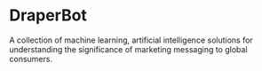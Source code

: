 # DraperBot
A collection of machine learning, artificial intelligence solutions for understanding the significance of marketing messaging to global consumers.
